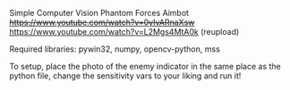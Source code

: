 Simple Computer Vision Phantom Forces Aimbot
~~https://www.youtube.com/watch?v=0yIvARnaXsw~~
https://www.youtube.com/watch?v=L2Mgs4MtA0k (reupload)


Required libraries: pywin32, numpy, opencv-python, mss

To setup, place the photo of the enemy indicator in the same place as the python file, change the sensitivity vars to your liking and run it!
